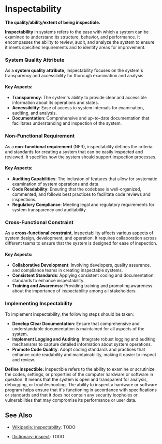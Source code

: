 # Inspectability

**The quality/ability/extent of being inspectible.**

<span data-chatgpt-prompt="inspectability + template">

**Inspectability** in systems refers to the ease with which a system can be examined to understand its structure, behavior, and performance. It encompasses the ability to review, audit, and analyze the system to ensure it meets specified requirements and to identify areas for improvement.

### System Quality Attribute

As a **system quality attribute**, inspectability focuses on the system's transparency and accessibility for thorough examination and analysis.

#### Key Aspects:
- **Transparency**: The system's ability to provide clear and accessible information about its operations and states.
- **Accessibility**: Ease of access to system internals for examination, auditing, and analysis.
- **Documentation**: Comprehensive and up-to-date documentation that facilitates understanding and inspection of the system.

### Non-Functional Requirement

As a **non-functional requirement** (NFR), inspectability defines the criteria and standards for creating a system that can be easily inspected and reviewed. It specifies how the system should support inspection processes.

#### Key Aspects:
- **Auditing Capabilities**: The inclusion of features that allow for systematic examination of system operations and data.
- **Code Readability**: Ensuring that the codebase is well-organized, commented, and follows best practices to facilitate code reviews and inspections.
- **Regulatory Compliance**: Meeting legal and regulatory requirements for system transparency and auditability.

### Cross-Functional Constraint

As a **cross-functional constraint**, inspectability affects various aspects of system design, development, and operation. It requires collaboration across different teams to ensure that the system is designed for ease of inspection.

#### Key Aspects:
- **Collaborative Development**: Involving developers, quality assurance, and compliance teams in creating inspectable systems.
- **Consistent Standards**: Applying consistent coding and documentation standards to enhance inspectability.
- **Training and Awareness**: Providing training and promoting awareness about the importance of inspectability among all stakeholders.

### Implementing Inspectability

To implement inspectability, the following steps should be taken:
- **Develop Clear Documentation**: Ensure that comprehensive and understandable documentation is maintained for all aspects of the system.
- **Implement Logging and Auditing**: Integrate robust logging and auditing mechanisms to capture detailed information about system operations.
- **Promote Code Quality**: Adopt coding standards and practices that enhance code readability and maintainability, making it easier to inspect and review.
  
</span>

**Define inspectible:** <span data-chatgpt-prompt="define inspectible (computers and software)">Inspectible refers to the ability to examine or scrutinize the codes, settings, or properties of the computer hardware or software in question. It means that the system is open and transparent for analysis, debugging, or troubleshooting. The ability to inspect a hardware or software program helps ensure that it's functioning in accordance with specifications or standards and that it does not contain any security loopholes or vulnerabilities that may compromise its performance or user data.</span>

## See Also

* [Wikipedia: inspectability](https://wikipedia.org/wiki/inspectability): TODO

* [Dictionary: inspect](https://www.dictionary.com/browse/inspect): TODO

